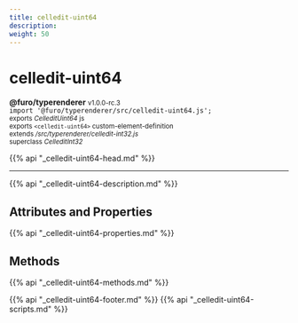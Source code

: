 ```yaml
---
title: celledit-uint64
description: 
weight: 50
---
```


# celledit-uint64
**@furo/typerenderer** <small>v1.0.0-rc.3</small>
<br>`import '@furo/typerenderer/src/celledit-uint64.js';`<small>
<br>exports *CelleditUint64* js
<br>exports `<celledit-uint64>` custom-element-definition
<br>extends */src/typerenderer/celledit-int32.js*
<br>superclass *CelleditInt32*</small>

{{% api "_celledit-uint64-head.md" %}}

****



{{% api "_celledit-uint64-description.md" %}}


## Attributes and Properties
{{% api "_celledit-uint64-properties.md" %}}



## Methods
{{% api "_celledit-uint64-methods.md" %}}





{{% api "_celledit-uint64-footer.md" %}}
{{% api "_celledit-uint64-scripts.md" %}}
